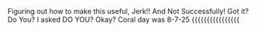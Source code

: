 Figuring out how to make this useful, Jerk!! And Not Successfully! Got it? Do You? I asked DO YOU? Okay? Coral day was 8-7-25 {{{{{{{{{{{{{{{{
